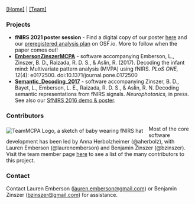 [\[Home\]](index.html) \| [\[Team\]](team.html)

### Projects
- **fNIRS 2021 poster session** - Find a digital copy of our poster [here](images/112_Herbolzheimer.png) and our [preregistered analysis plan](https://osf.io/rj38w/?view_only=91e136948fab40cf9e8489d611abce79) on OSF.io. More to follow when the paper comes out!
- [**EmbersonZinszerMCPA**](http://teammcpa.github.io/EmbersonZinszerMCPA/) - software accompanying Emberson, L., Zinszer, B. D., Raizada, R. D. S., &amp; Aslin, R. (2017). Decoding the infant mind: Multivariate pattern analysis (MVPA) using fNIRS. *PLoS ONE, 12*(4): e0172500. doi:10.1371/journal.pone.0172500
- [**Semantic_Decoding_2017**](http://teammcpa.github.io/Semantic_Decoding_2017/) - software accompanying Zinszer, B. D., Bayet, L., Emberson, L. E., Raizada, R. D. S., &amp; Aslin, R. N. Decoding semantic representations from fNIRS signals. *Neurophotonics,* in press. See also our [SfNIRS 2016 demo & poster](http://benjaminz.com/SfNIRS-2016-demo).

### Contributors
<img align="left" src="https://avatars3.githubusercontent.com/u/14115280?v=4&s=75" alt="TeamMCPA Logo, a sketch of baby wearing fNIRS hat" style="margin: 5px 15px 5px 0px;"> Most of the core software development has been led by Anna Herbolzheimer (@aherbolz), with Lauren Emberson (@laurenemberson) and Benjamin Zinszer (@bzinszer). Visit the team member page [here](team.md) to see a list of the many contributors to this project. 

### Contact
Contact Lauren Emberson (lauren.emberson@gmail.com) or Benjamin Zinszer (bzinszer@gmail.com) for assistance.
